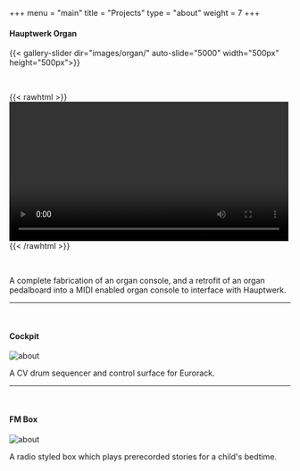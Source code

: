 +++
menu = "main"
title = "Projects"
type = "about"
weight = 7
+++

#### Hauptwerk Organ

{{< gallery-slider dir="images/organ/" auto-slide="5000" width="500px" height="500px">}}

</br>

{{< rawhtml >}} 
<video width=500 loop autoplay>
    <source src="/images/5.webm" type="video/webm">
    Your browser does not support the video tag.  
</video>
{{< /rawhtml >}}

</br>

A complete fabrication of an organ console, and a retrofit of an organ pedalboard into a MIDI enabled organ console to interface with Hauptwerk. 

***

</br>

#### Cockpit
![about](../images/cockpit.jpg)

A CV drum sequencer and control surface for Eurorack.

***

</br>

#### FM Box

![about](../images/fmbox.jpg)

A radio styled box which plays prerecorded stories for a child's bedtime.